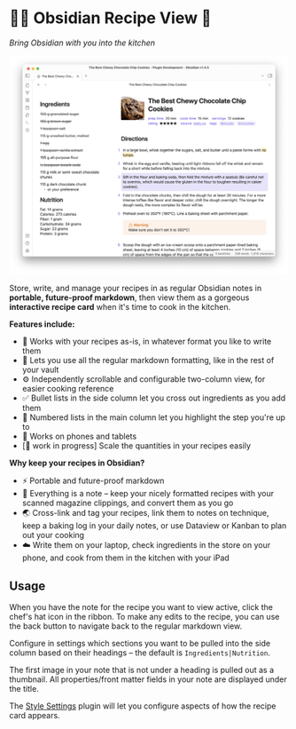 # 🧑‍🍳 Obsidian Recipe View 🥘

*Bring Obsidian with you into the kitchen*

![A screenshot previewing the main features of the plugin](docs/preview.png)

Store, write, and manage your recipes in as regular Obsidian notes in **portable, future-proof markdown**, then view them as a gorgeous **interactive recipe card** when it's time to cook in the kitchen.

**Features include:**
- 📒 Works with your recipes as-is, in whatever format you like to write them
- 🌈 Lets you use all the regular markdown formatting, like in the rest of your vault
- ⚙️ Independently scrollable and configurable two-column view, for easier cooking reference
- ✅ Bullet lists in the side column let you cross out ingredients as you add them
- 📌 Numbered lists in the main column let you highlight the step you're up to
- 📱 Works on phones and tablets
- [🚧 work in progress] Scale the quantities in your recipes easily

**Why keep your recipes in Obsidian?**
- ⚡ Portable and future-proof markdown
- 📝 Everything is a note – keep your nicely formatted recipes with your scanned magazine clippings, and convert them as you go
- 🌏 Cross-link and tag your recipes, link them to notes on technique, keep a baking log in your daily notes, or use Dataview or Kanban to plan out your cooking
- ☁️ Write them on your laptop, check ingredients in the store on your phone, and cook from them in the kitchen with your iPad

## Usage
When you have the note for the recipe you want to view active, click the chef's hat icon in the ribbon. To make any edits to the recipe, you can use the back button to navigate back to the regular markdown view.

Configure in settings which sections you want to be pulled into the side column based on their headings – the default is `Ingredients|Nutrition`.

The first image in your note that is not under a heading is pulled out as a thumbnail. All properties/front matter fields in your note are displayed under the title.

The [Style Settings](https://github.com/mgmeyers/obsidian-style-settings) plugin will let you configure aspects of how the recipe card appears.